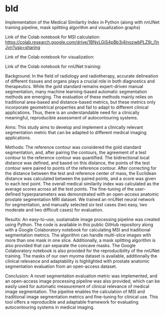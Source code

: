 # bld
Implementation of the Medical Similarity Index in Python
(along with nnUNet training pipeline, mask splitting algorithm and visualization graphs)

Link of the Colab notebook for MSI calculation:
https://colab.research.google.com/drive/1BNvLGiS4pBb3i4InozwbPLZ9j_l1nJvn?usp=sharing

Link of the Colab notebook for visualization:

Link of the Colab notebook for nnUNet training:


Background: In the field of radiology and radiotherapy, accurate delineation of different tissues and organs plays a crucial role in both diagnostics and therapeutics. While the gold standard remains expert-driven manual segmentation, many machine learning-based automatic segmentation methods are emerging. The evaluation of these methods mainly relies on traditional area-based and distance-based metrics, but these metrics only incorporate geometrical properties and fail to adapt to different clinical applications. Thus, there is an understandable need for a clinically meaningful, reproducible assessment of autocontouring systems. 

Aims: This study aims to develop and implement a clinically relevant segmentation metric that can be adapted to different medical imaging applications.

Methods: The reference contour was considered the gold standard segmentation, and, after pairing the contours, the agreement of a test contour to the reference contour was quantified. The bidirectional local distance was defined, and based on this distance, the points of the test contour were paired to points of the reference contour. After correcting for the distance between the test and reference center of mass, the Euclidean distance was calculated between the paired points, and a score was given to each test point. The overall medical similarity index was calculated as the average scores across all the test points. The fine-tuning of the user-defined hyperparameters was demonstrated with an open-access anatomic prostate segmentation MRI dataset. We trained an nnUNet neural network for segmentation, and manually selected six test cases (two easy, two moderate and two difficult cases) for evaluation.

Results: An easy-to-use, sustainable image processing pipeline was created using Python. The code is available in this public GitHub repository along with a Google Colaboratory notebook for calculating MSI and traditional segmentation metrics. The algorithm can handle multi-slice images with more than one mask in one slice. Additionally, a mask splitting algorithm is also provided that can separate the concave masks. The Google Colaboratory notebook is also provided for the reproducibility of the nnUNet training. The masks of our own myoma dataset is available, additionally the clinical relevance and adaptability is highlighted with prostate anatomic segmentation evaluation from an open-access dataset.

Conclusion: A novel segmentation evaluation metric was implemented, and an open-access image processing pipeline was also provided, which can be easily used for automatic measurement of clinical relevance of medical image segmentation. The pipeline enables the calculation of MSI and traditional image segmentation metrics and fine-tuning for clinical use. This tool offers a reproducible and adaptable framework for evaluating autocontouring systems in medical imaging.
